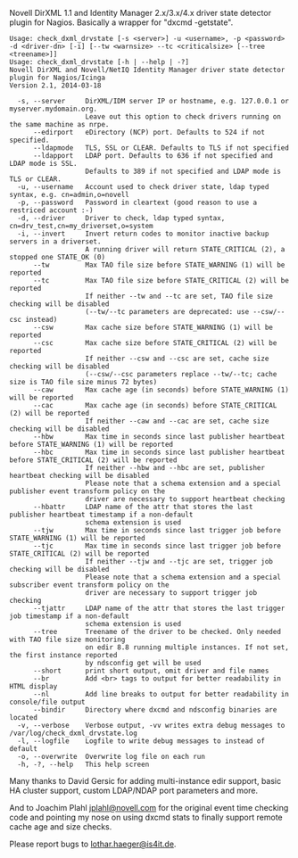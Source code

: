 Novell DirXML 1.1 and Identity Manager 2.x/3.x/4.x driver state detector 
plugin for Nagios. Basically a wrapper for "dxcmd -getstate". 


    Usage: check_dxml_drvstate [-s <server>] -u <username>, -p <password> -d <driver-dn> [-i] [--tw <warnsize> --tc <criticalsize> [--tree <treename>]]
    Usage: check_dxml_drvstate [-h | --help | -?]
    Novell DirXML and Novell/NetIQ Identity Manager driver state detector plugin for Nagios/Icinga
    Version 2.1, 2014-03-18
    
      -s, --server     DirXML/IDM server IP or hostname, e.g. 127.0.0.1 or myserver.mydomain.org.
                       Leave out this option to check drivers running on the same machine as nrpe.
          --edirport   eDirectory (NCP) port. Defaults to 524 if not specified.
          --ldapmode   TLS, SSL or CLEAR. Defaults to TLS if not specified
          --ldapport   LDAP port. Defaults to 636 if not specified and LDAP mode is SSL.
                       Defaults to 389 if not specified and LDAP mode is TLS or CLEAR.
      -u, --username   Account used to check driver state, ldap typed syntax, e.g. cn=admin,o=novell
      -p, --password   Password in cleartext (good reason to use a restriced account :-)
      -d, --driver     Driver to check, ldap typed syntax, cn=drv_test,cn=my_driverset,o=system
      -i, --invert     Invert return codes to monitor inactive backup servers in a driverset.
                       A running driver will return STATE_CRITICAL (2), a stopped one STATE_OK (0)
          --tw         Max TAO file size before STATE_WARNING (1) will be reported
          --tc         Max TAO file size before STATE_CRITICAL (2) will be reported
                       If neither --tw and --tc are set, TAO file size checking will be disabled
                       (--tw/--tc parameters are deprecated: use --csw/--csc instead)
          --csw        Max cache size before STATE_WARNING (1) will be reported
          --csc        Max cache size before STATE_CRITICAL (2) will be reported
                       If neither --csw and --csc are set, cache size checking will be disabled
                       (--csw/--csc parameters replace --tw/--tc; cache size is TAO file size minus 72 bytes)
          --caw        Max cache age (in seconds) before STATE_WARNING (1) will be reported
          --cac        Max cache age (in seconds) before STATE_CRITICAL (2) will be reported
                       If neither --caw and --cac are set, cache size checking will be disabled
          --hbw        Max time in seconds since last publisher heartbeat before STATE_WARNING (1) will be reported
          --hbc        Max time in seconds since last publisher heartbeat before STATE_CRITICAL (2) will be reported
                       If neither --hbw and --hbc are set, publisher heartbeat checking will be disabled
                       Please note that a schema extension and a special publisher event transform policy on the
                       driver are necessary to support heartbeat checking
          --hbattr     LDAP name of the attr that stores the last publisher heartbeat timestamp if a non-default
                       schema extension is used
          --tjw        Max time in seconds since last trigger job before STATE_WARNING (1) will be reported
          --tjc        Max time in seconds since last trigger job before STATE_CRITICAL (2) will be reported
                       If neither --tjw and --tjc are set, trigger job checking will be disabled
                       Please note that a schema extension and a special subscriber event transform policy on the
                       driver are necessary to support trigger job checking
          --tjattr     LDAP name of the attr that stores the last trigger job timestamp if a non-default
                       schema extension is used
          --tree       Treename of the driver to be checked. Only needed with TAO file size monitoring
                       on edir 8.8 running multiple instances. If not set, the first instance reported
                       by ndsconfig get will be used
          --short      print short output, omit driver and file names
          --br         Add <br> tags to output for better readability in HTML display
          --nl         Add line breaks to output for better readability in console/file output
          --bindir     Directory where dxcmd and ndsconfig binaries are located
      -v, --verbose    Verbose output, -vv writes extra debug messages to /var/log/check_dxml_drvstate.log
      -l, --logfile    Logfile to write debug messages to instead of default
      -o, --overwrite  Overwrite log file on each run
      -h, -?, --help   This help screen
    
Many thanks to David Gersic for adding multi-instance edir support, basic HA cluster support, custom LDAP/NDAP port parameters and more.

And to Joachim Plahl <jplahl@novell.com> for the original event time checking code and pointing my nose on using dxcmd stats to finally support remote cache age and size checks.

Please report bugs to <lothar.haeger@is4it.de>.